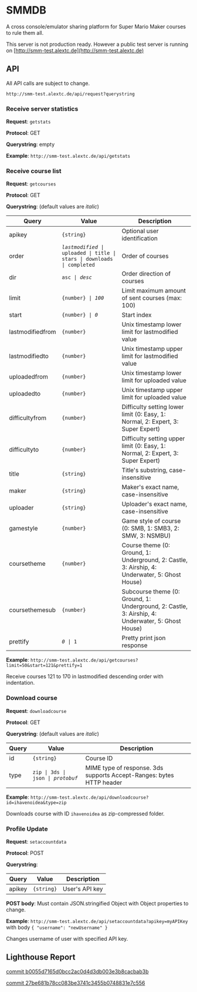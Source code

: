 # SMMDB

A cross console/emulator sharing platform for Super Mario Maker courses to rule them all.

This server is not production ready. However a public test server is running on [http://smm-test.alextc.de](http://smm-test.alextc.de)

## API

All API calls are subject to change.

`http://smm-test.alextc.de/api/request?querystring`

### Receive server statistics

**Request**: `getstats`

**Protocol**: GET

**Querystring**: empty

**Example**: `http://smm-test.alextc.de/api/getstats`

### Receive course list

**Request**: `getcourses`

**Protocol**: GET

**Querystring**: (default values are *italic*)

| Query | Value | Description |
| --- | --- | --- |
| apikey | `{string}` | Optional user identification |
| order | *`lastmodified`*` \| uploaded \| title \| stars \| downloads \| completed` | Order of courses |
| dir | `asc \| `*`desc`* | Order direction of courses |
| limit | `{number} \| `*`100`* | Limit maximum amount of sent courses (max: 100) |
| start | `{number} \| `*`0`* | Start index |
| lastmodifiedfrom | `{number}` | Unix timestamp lower limit for lastmodified value |
| lastmodifiedto | `{number}` | Unix timestamp upper limit for lastmodified value |
| uploadedfrom | `{number}` | Unix timestamp lower limit for uploaded value |
| uploadedto | `{number}` | Unix timestamp upper limit for uploaded value |
| difficultyfrom | `{number}` | Difficulty setting lower limit (0: Easy, 1: Normal, 2: Expert, 3: Super Expert) |
| difficultyto | `{number}` | Difficulty setting upper limit (0: Easy, 1: Normal, 2: Expert, 3: Super Expert) |
| title | `{string}` | Title's substring, case-insensitive |
| maker | `{string}` | Maker's exact name, case-insensitive |
| uploader | `{string}` | Uploader's exact name,  case-insensitive |
| gamestyle | `{number}` | Game style of course (0: SMB, 1: SMB3, 2: SMW, 3: NSMBU) |
| coursetheme | `{number}` | Course theme (0: Ground, 1: Underground, 2: Castle, 3: Airship, 4: Underwater, 5: Ghost House) |
| coursethemesub | `{number}` | Subcourse theme (0: Ground, 1: Underground, 2: Castle, 3: Airship, 4: Underwater, 5: Ghost House) |
| prettify | *`0`*` \| 1` | Pretty print json response |

**Example**: `http://smm-test.alextc.de/api/getcourses?limit=50&start=121&prettify=1`

Receive courses 121 to 170 in lastmodified descending order with indentation.

### Download course

**Request**: `downloadcourse`

**Protocol**: GET

**Querystring**: (default values are *italic*)

| Query | Value | Description |
| --- | --- | --- |
| id | `{string}` | Course ID |
| type | `zip \| 3ds \| json \| `*`protobuf`* | MIME type of response. 3ds supports Accept-Ranges: bytes HTTP header |

**Example**: `http://smm-test.alextc.de/api/downloadcourse?id=ihavenoidea&type=zip`

Downloads course with ID `ihavenoidea` as zip-compressed folder.

### Profile Update

**Request**: `setaccountdata`

**Protocol**: POST

**Querystring**:

| Query | Value | Description |
| --- | --- | --- |
| apikey | `{string}` | User's API key |

**POST body**: Must contain JSON.stringified Object with Object properties to change.

**Example**: `http://smm-test.alextc.de/api/setaccountdata?apikey=myAPIKey`
with body `{ "username": "newUsername" }`

Changes username of user with specified API key.

## Lighthouse Report

[commit b0055d7165d0bcc2ac0d4d3db003e3b8cacbab3b](http://htmlpreview.github.io/?https://github.com/Tarnadas/smmdb/blob/master/docs/smm-test.alextc.de_2017-06-29_15-07-06.html)

[commit 27be681b78cc083be3741c3455b0748831e7c556](http://htmlpreview.github.io/?https://github.com/Tarnadas/smmdb/blob/master/docs/smm-test.alextc.de_2017-06-29_14-54-38.html)
